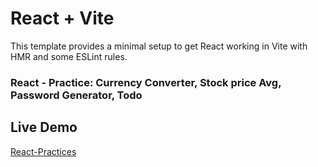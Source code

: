 # React + Vite

This template provides a minimal setup to get React working in Vite with HMR and some ESLint rules.

### React - Practice: Currency Converter, Stock price Avg, Password Generator, Todo

## Live Demo

[React-Practices](https://react-practice-md-saiduls-projects-a1e609f7.vercel.app/)
